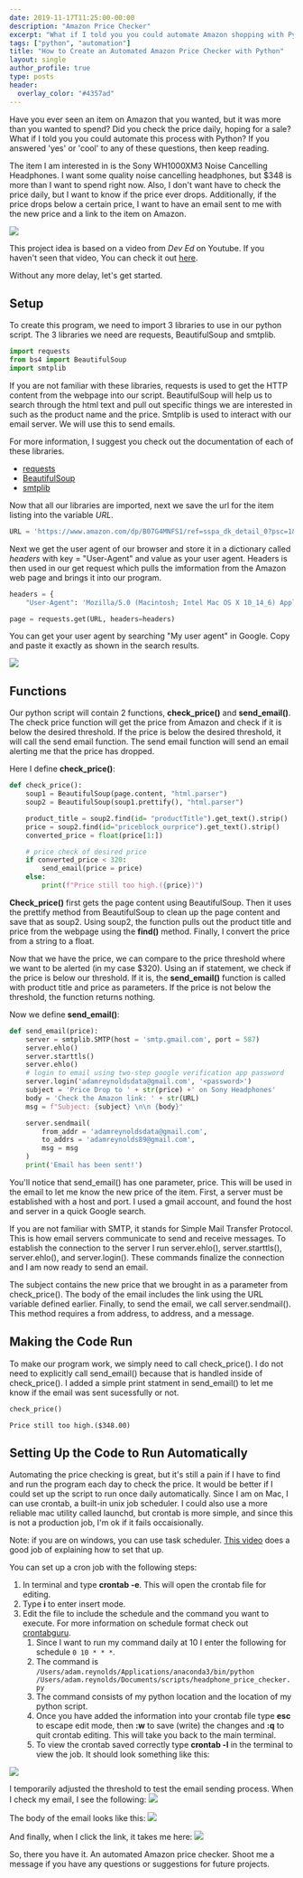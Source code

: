 ```yaml
---
date: 2019-11-17T11:25:00-00:00
description: "Amazon Price Checker"
excerpt: "What if I told you you could automate Amazon shopping with Python?" 
tags: ["python", "automation"]
title: "How to Create an Automated Amazon Price Checker with Python"
layout: single
author_profile: true
type: posts
header:
  overlay_color: "#4357ad"
---
```


<!-- # Automated Price Checker on Amazon -->

Have you ever seen an item on Amazon that you wanted, but it was more than you wanted to spend? Did you check the price daily, hoping for a sale? What if I told you you could automate this process with Python? If you answered 'yes' or 'cool' to any of these questions, then keep reading.

The item I am interested in is the Sony WH1000XM3 Noise Cancelling Headphones. I want some quality noise cancelling headphones, but $348 is more than I want to spend right now. Also, I don't want have to check the price daily, but I want to know if the price ever drops. Additionally, if the price drops below a certain price, I want to have an email sent to me with the new price and a link to the item on Amazon.

![](/assets/images/Blog/product_page.png)

This project idea is based on a video from *Dev Ed* on Youtube. If you haven't seen that video, You can check it out [here](https://www.youtube.com/watch?v=Bg9r_yLk7VY).

Without any more delay, let's get started.

## Setup

To create this program, we need to import 3 libraries to use in our python script. The 3 libraries we need are requests, BeautifulSoup and smtplib. 


```python
import requests
from bs4 import BeautifulSoup
import smtplib
```

If you are not familiar with these libraries, requests is used to get the HTTP content from the webpage into our script. BeautifulSoup will help us to search through the html text and pull out specific things we are interested in such as the product name and the price. Smtplib is used to interact with our email server. We will use this to send emails.

For more information, I suggest you check out the documentation of each of these libraries.
- [requests](https://pypi.org/project/requests/2.7.0/)
- [BeautifulSoup](https://www.crummy.com/software/BeautifulSoup/bs4/doc/)
- [smtplib](https://docs.python.org/3/library/smtplib.html)

Now that all our libraries are imported, next we save the url for the item listing into the variable *URL*.


```python
URL = 'https://www.amazon.com/dp/B07G4MNFS1/ref=sspa_dk_detail_0?psc=1&pd_rd_i=B07G4MNFS1&pd_rd_w=0tre1&pf_rd_p=45a72588-80f7-4414-9851-786f6c16d42b&pd_rd_wg=uOzSd&pf_rd_r=28TPM13C7R936AHWYJHN&pd_rd_r=6a717b03-9742-43fa-9980-b0adeee91ffc&spLa=ZW5jcnlwdGVkUXVhbGlmaWVyPUExSDdBQ1pOQUZMTlJTJmVuY3J5cHRlZElkPUExMDA4ODA5M1BLRlRBMk01SldINyZlbmNyeXB0ZWRBZElkPUEwNzM1MDE1MkNFWkJORFZBMUpXNCZ3aWRnZXROYW1lPXNwX2RldGFpbCZhY3Rpb249Y2xpY2tSZWRpcmVjdCZkb05vdExvZ0NsaWNrPXRydWU='
```

Next we get the user agent of our browser and store it in a dictionary called *headers* with key = "User-Agent" and value as your user agent. Headers is then used in our get request which pulls the imformation from the Amazon web page and brings it into our program.


```python
headers = {
    "User-Agent": 'Mozilla/5.0 (Macintosh; Intel Mac OS X 10_14_6) AppleWebKit/537.36 (KHTML, like Gecko) Chrome/78.0.3904.97 Safari/537.36'}

page = requests.get(URL, headers=headers)
```

You can get your user agent by searching "My user agent" in Google. Copy and paste it exactly as shown in the search results.

![](/assets/images/Blog/my_user_agent.png)

## Functions

Our python script will contain 2 functions, **check_price()** and **send_email()**. The check price function will get the price from Amazon and check if it is below the desired threshold. If the price is below the desired threshold, it will call the send email function. The send email function will send an email alerting me that the price has dropped.

Here I define **check_price()**:



```python
def check_price():
    soup1 = BeautifulSoup(page.content, "html.parser")
    soup2 = BeautifulSoup(soup1.prettify(), "html.parser")

    product_title = soup2.find(id= "productTitle").get_text().strip()
    price = soup2.find(id="priceblock_ourprice").get_text().strip()
    converted_price = float(price[1:])

    # price check of desired price 
    if converted_price < 320:
        send_email(price = price)
    else:
        print(f"Price still too high.({price})")
```

**Check_price()** first gets the page content using BeautifulSoup. Then it uses the prettify method from BeautifulSoup to clean up the page content and save that as soup2. Using soup2, the function pulls out the product title and price from the webpage using the **find()** method. Finally, I convert the price from a string to a float.

Now that we have the price, we can compare to the price threshold where we want to be alerted (in my case $320). Using an if statement, we check if the price is below our threshold. If it is, the **send_email()** function is called with product title and price as parameters. If the price is not below the threshold, the function returns nothing.

Now we define **send_email()**:


```python
def send_email(price):
    server = smtplib.SMTP(host = 'smtp.gmail.com', port = 587)
    server.ehlo()
    server.starttls()
    server.ehlo()
    # login to email using two-step google verification app password
    server.login('adamreynoldsdata@gmail.com', '<password>')
    subject = 'Price Drop to ' + str(price) +' on Sony Headphones'
    body = 'Check the Amazon link: ' + str(URL)
    msg = f"Subject: {subject} \n\n {body}"

    server.sendmail(
        from_addr = 'adamreynoldsdata@gmail.com',
        to_addrs = 'adamreynolds89@gmail.com',
        msg = msg
    )
    print('Email has been sent!')
```

You'll notice that send_email() has one parameter, price. This will be used in the email to let me know the new price of the item. First, a server must be established with a host and port. I used a gmail account, and found the host and server in a quick Google search. 

If you are not familiar with SMTP, it stands for Simple Mail Transfer Protocol. This is how email servers communicate to send and receive messages. To establish the connection to the server I run server.ehlo(), server.starttls(), server.ehlo(), and server.login(). These commands finalize the connection and I am now ready to send an email.

The subject contains the new price that we brought in as a parameter from check_price(). The body of the email includes the link using the URL variable defined earlier. Finally, to send the email, we call server.sendmail(). This method requires a from address, to address, and a message.

## Making the Code Run

To make our program work, we simply need to call check_price(). I do not need to explicitly call send_email() because that is handled inside of check_price(). I added a simple print statment in send_email() to let me know if the email was sent sucessfully or not.


```python
check_price()
```

    Price still too high.($348.00)


## Setting Up the Code to Run Automatically

Automating the price checking is great, but it's still a pain if I have to find and run the program each day to check the price. It would be better if I could set up the script to run once daily automatically. Since I am on Mac, I can use crontab, a built-in unix job scheduler. I could also use a more reliable mac utility called launchd, but crontab is more simple, and since this is not a production job, I'm ok if it fails occaisionally. 

Note: if you are on windows, you can use task scheduler. [This video](https://www.youtube.com/watch?v=n2Cr_YRQk7o) does a good job of explaining how to set that up.

You can set up a cron job with the following steps:
1. In terminal and type **crontab -e**. This will open the crontab file for editing. 
2. Type **i** to enter insert mode.
3. Edit the file to include the schedule and the command you want to execute. For more information on schedule format check out [crontabguru](https://crontab.guru/).
    1. Since I want to run my command daily at 10 I enter the following for schedule <code>0 10 * * *</code>.
    1. The command is <code>/Users/adam.reynolds/Applications/anaconda3/bin/python /Users/adam.reynolds/Documents/scripts/headphone_price_checker.py</code>
    1. The command consists of my python location and the location of my python script.
    1. Once you have added the information into your crontab file type **esc** to escape edit mode, then **:w** to save (write) the changes and **:q** to quit crontab editing. This will take you back to the main terminal.
    1. To view the crontab saved correctly type **crontab -l** in the terminal to view the job. It should look something like this:

![](/assets/images/Blog/crontab.png)

I temporarily adjusted the threshold to test the email sending process. When I check my email, I see the following:
![](/assets/images/Blog/message.png)

The body of the email looks like this:
![](/assets/images/Blog/email.png)

And finally, when I click the link, it takes me here:
![](/assets/images/Blog/product_page.png)

So, there you have it. An automated Amazon price checker. Shoot me a message if you have any questions or suggestions for future projects.

